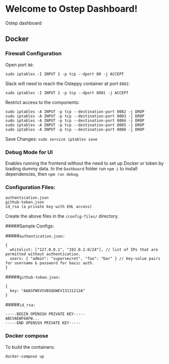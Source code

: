 # Welcome to Ostep Dashboard!

Ostep dashboard

## Docker

### Firewall Configuration

Open port `80`:

`sudo iptables -I INPUT 1 -p tcp --dport 80 -j ACCEPT`

Slack will need to reach the Osteppy container at port `8081`:

`sudo iptables -I INPUT 1 -p tcp --dport 8081 -j ACCEPT`

Restrict access to the components:

```
sudo iptables -A INPUT -p tcp --destination-port 8082 -j DROP
sudo iptables -A INPUT -p tcp --destination-port 8083 -j DROP
sudo iptables -A INPUT -p tcp --destination-port 8084 -j DROP
sudo iptables -A INPUT -p tcp --destination-port 8085 -j DROP
sudo iptables -A INPUT -p tcp --destination-port 8086 -j DROP
```

Save Changes:
`sudo service iptables save`

### Debug Mode for UI

Enables running the frontend without the need to set up Docker or token by loading dummy data.
In the `Dashboard` folder run `npm i` to install dependencies, then `npm run debug`.

### Configuration Files:

    authentication.json
    github-token.json
    id_rsa (a private key with EHL access)

Create the above files in the `/config-files/` directory.

#####Sample Configs:

#####`authentication.json:`

```
{
  whitelist: ["127.0.0.1", "192.0.2.0/24"], // list of IPs that are permitted without authentication.
  users: { "admin": "supersecret", "foo": "bar" } // key-value pairs for username & password for basic auth.
}
```

#####`github-token.json:`

```
{
  key: "AAASFWEVSVBSQGWEV13131212A"
}
```

#####`id_rsa:`

```
-----BEGIN OPENSSH PRIVATE KEY-----
ABCVAEWFOAFW...
-----END OPENSSH PRIVATE KEY-----
```

### Docker compose

To build the containers:

`docker-compose up`
